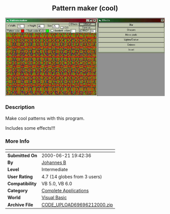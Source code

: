 ﻿<div align="center">

## Pattern maker \(cool\)

<img src="PIC2000621144366388.jpg">
</div>

### Description

Make cool patterns with this program.

Includes some effects!!!
 
### More Info
 


<span>             |<span>
---                |---
**Submitted On**   |2000-06-21 19:42:36
**By**             |[Johannes B](https://github.com/Planet-Source-Code/PSCIndex/blob/master/ByAuthor/johannes-b.md)
**Level**          |Intermediate
**User Rating**    |4.7 (14 globes from 3 users)
**Compatibility**  |VB 5\.0, VB 6\.0
**Category**       |[Complete Applications](https://github.com/Planet-Source-Code/PSCIndex/blob/master/ByCategory/complete-applications__1-27.md)
**World**          |[Visual Basic](https://github.com/Planet-Source-Code/PSCIndex/blob/master/ByWorld/visual-basic.md)
**Archive File**   |[CODE\_UPLOAD69696212000\.zip](https://github.com/Planet-Source-Code/johannes-b-pattern-maker-cool__1-9110/archive/master.zip)








